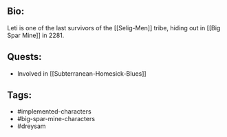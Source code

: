 ## Bio:

Leti is one of the last survivors of the [[Selig-Men]] tribe, hiding out in [[Big Spar Mine]] in 2281.

## Quests:

- Involved in [[Subterranean-Homesick-Blues]]

## Tags:

- #implemented-characters
- #big-spar-mine-characters
- #dreysam